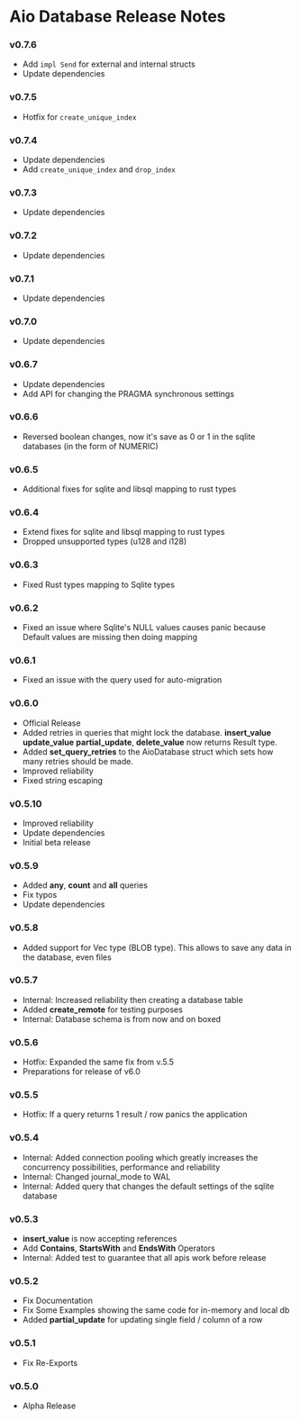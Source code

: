 # Aio Database Release Notes

### v0.7.6
- Add `impl Send` for external and internal structs
- Update dependencies

### v0.7.5
- Hotfix for `create_unique_index`

### v0.7.4
- Update dependencies
- Add `create_unique_index` and `drop_index`

### v0.7.3
- Update dependencies

### v0.7.2
- Update dependencies

### v0.7.1
- Update dependencies

### v0.7.0
- Update dependencies

### v0.6.7
- Update dependencies
- Add API for changing the PRAGMA synchronous settings

### v0.6.6
- Reversed boolean changes, now it's save as 0 or 1 in the sqlite databases (in the form of NUMERIC)

### v0.6.5
- Additional fixes for sqlite and libsql mapping to rust types

### v0.6.4
- Extend fixes for sqlite and libsql mapping to rust types
- Dropped unsupported types (u128 and i128)

### v0.6.3
- Fixed Rust types mapping to Sqlite types

### v0.6.2
- Fixed an issue where Sqlite's NULL values causes panic because Default values are missing then doing mapping

### v0.6.1
- Fixed an issue with the query used for auto-migration

### v0.6.0
- Official Release
- Added retries in queries that might lock the database. **insert_value** **update_value** **partial_update**, **delete_value** now returns Result type. 
- Added **set_query_retries** to the AioDatabase struct which sets how many retries should be made.
- Improved reliability
- Fixed string escaping

### v0.5.10
- Improved reliability
- Update dependencies
- Initial beta release

### v0.5.9
- Added **any**, **count** and **all** queries
- Fix typos
- Update dependencies

### v0.5.8
- Added support for Vec<u8> type (BLOB type). This allows to save any data in the database, even files

### v0.5.7
- Internal: Increased reliability then creating a database table
- Added **create_remote** for testing purposes
- Internal: Database schema is from now and on boxed

### v0.5.6
- Hotfix: Expanded the same fix from v.5.5
- Preparations for release of v6.0

### v0.5.5
- Hotfix: If a query returns 1 result / row panics the application 

### v0.5.4
- Internal: Added connection pooling which greatly increases the concurrency possibilities, performance and reliability
- Internal: Changed journal_mode to WAL
- Internal: Added query that changes the default settings of the sqlite database

### v0.5.3
- **insert_value** is now accepting references
- Add **Contains**, **StartsWith** and **EndsWith** Operators
- Internal: Added test to guarantee that all apis work before release

### v0.5.2 
- Fix Documentation
- Fix Some Examples showing the same code for in-memory and local db
- Added **partial_update** for updating single field / column of a row

### v0.5.1
- Fix Re-Exports

### v0.5.0
- Alpha Release